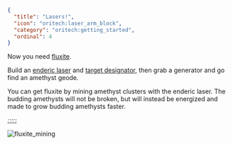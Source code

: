 ```json
{
  "title": "Lasers!",
  "icon": "oritech:laser_arm_block",
  "category": "oritech:getting_started",
  "ordinal": 4
}
```

Now you need [fluxite](^oritech:resources/fluxite).

Build an [enderic laser](^oritech:interaction/enderic_laser) and [target designator](^oritech:tools/target_designator), then grab a generator and go find an amethyst geode.

You can get fluxite by mining amethyst clusters with the enderic laser. The budding amethysts will not be broken, but will instead be energized and made to grow budding amethysts faster.

;;;;;

![fluxite_mining](oritech:textures/book/laser_fluxite.png,fit)
